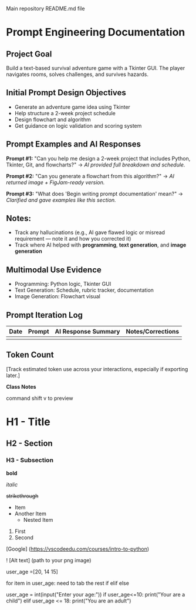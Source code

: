 Main repository README.md file

# Prompt Engineering Documentation

## Project Goal
Build a text-based survival adventure game with a Tkinter GUI. The player navigates rooms, solves challenges, and survives hazards.

## Initial Prompt Design Objectives
- Generate an adventure game idea using Tkinter
- Help structure a 2-week project schedule
- Design flowchart and algorithm
- Get guidance on logic validation and scoring system

## Prompt Examples and AI Responses

**Prompt #1:**
"Can you help me design a 2-week project that includes Python, Tkinter, Git, and flowcharts?"
→ *AI provided full breakdown and schedule.*

**Prompt #2:**
"Can you generate a flowchart from this algorithm?"
→ *AI returned image + FigJam-ready version.*

**Prompt #3:**
"What does 'Begin writing prompt documentation' mean?"
→ *Clarified and gave examples like this section.*

## Notes:
- Track any hallucinations (e.g., AI gave flawed logic or misread requirement — note it and how you corrected it)
- Track where AI helped with **programming**, **text generation**, and **image generation**

## Multimodal Use Evidence
- Programming: Python logic, Tkinter GUI
- Text Generation: Schedule, rubric tracker, documentation
- Image Generation: Flowchart visual

## Prompt Iteration Log

| Date | Prompt | AI Response Summary | Notes/Corrections |
|------|--------|---------------------|-------------------|
|      |        |                     |                   |

## Token Count
[Track estimated token use across your interactions, especially if exporting later.]

**Class Notes**

command shift v to preview

# H1 - Title
## H2 - Section
### H3 - Subsection

**bold**

*italic*

~~strikethrough~~

- Item
- Another Item
    - Nested Item

1. First
2. Second

[Google] (https://vscodeedu.com/courses/intro-to-python)

! [Alt text] (path to your png image)

user_age =[20, 14 15]

for item in user_age:
    need to tab the rest
    if
    elif
    else


user_age = int(input("Enter your age:"))
if user_age<=10:
    print("Your are a child")
elif user_age <= 18:
    print("You are an adult")
